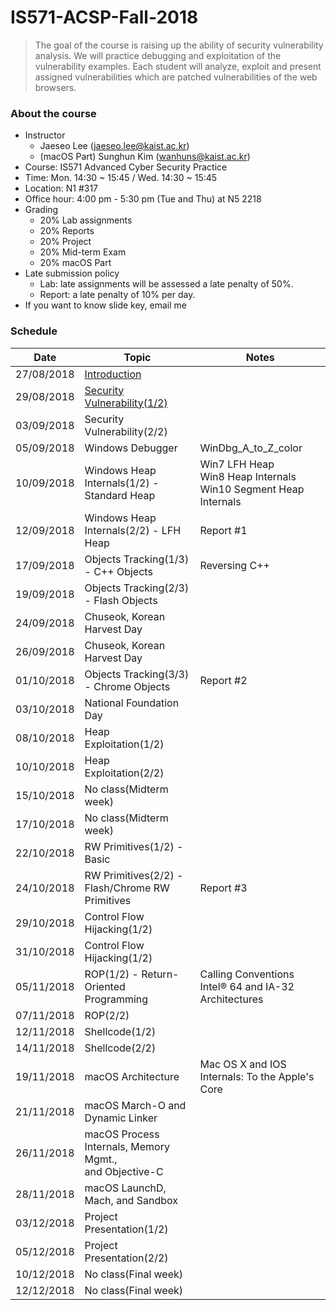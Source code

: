 # IS571-ACSP-Fall-2018 

> The goal of the course is raising up the ability of security vulnerability analysis. We will practice debugging and exploitation of the vulnerability examples. Each student will analyze, exploit and present assigned vulnerabilities which are patched vulnerabilities of the web browsers.

### About the course
* Instructor
	* Jaeseo Lee (jaeseo.lee@kaist.ac.kr)
	* (macOS Part) Sunghun Kim (wanhuns@kaist.ac.kr)
* Course: IS571 Advanced Cyber Security Practice
* Time: Mon. 14:30 ~ 15:45 / Wed. 14:30 ~ 15:45
* Location: N1 #317
* Office hour: 4:00 pm - 5:30 pm (Tue and Thu) at N5 2218
* Grading
	* 20% Lab assignments
	* 20% Reports
	* 20% Project
	* 20% Mid-term Exam
	* 20% macOS Part
* Late submission policy
	* Lab: late assignments will be assessed a late penalty of 50%.
	* Report: a late penalty of 10% per day.
* If you want to know slide key, email me

### Schedule
| Date       | Topic           | Notes 
|------------|-----------------|-------
| 27/08/2018 | <a href='https://github.com/jaeseolee/IS571-ACSP-Fall-2018/raw/master/lec01/01-Introduction.pdf'>Introduction</a>
| 29/08/2018 | <a href='https://github.com/jaeseolee/IS571-ACSP-Fall-2018/raw/master/lec02/02-Security Vulnerability.pdf'>Security Vulnerability(1/2)</a>
| 03/09/2018 | Security Vulnerability(2/2)
| 05/09/2018 | Windows Debugger | WinDbg_A_to_Z_color
| 10/09/2018 | Windows Heap Internals(1/2) - Standard Heap | Win7 LFH Heap<br>Win8 Heap Internals<br>Win10 Segment Heap Internals
| 12/09/2018 | Windows Heap Internals(2/2) - LFH Heap | Report #1
| 17/09/2018 | Objects Tracking(1/3) - C++ Objects | Reversing C++
| 19/09/2018 | Objects Tracking(2/3) - Flash Objects
| 24/09/2018 | Chuseok, Korean Harvest Day
| 26/09/2018 | Chuseok, Korean Harvest Day
| 01/10/2018 | Objects Tracking(3/3) - Chrome Objects | Report #2
| 03/10/2018 | National Foundation Day
| 08/10/2018 | Heap Exploitation(1/2)
| 10/10/2018 | Heap Exploitation(2/2)
| 15/10/2018 | No class(Midterm week)
| 17/10/2018 | No class(Midterm week)
| 22/10/2018 | RW Primitives(1/2) - Basic
| 24/10/2018 | RW Primitives(2/2) - Flash/Chrome RW Primitives | Report #3
| 29/10/2018 | Control Flow Hijacking(1/2)
| 31/10/2018 | Control Flow Hijacking(1/2)
| 05/11/2018 | ROP(1/2) - Return-Oriented Programming | Calling Conventions<br>Intel® 64 and IA-32 Architectures
| 07/11/2018 | ROP(2/2)
| 12/11/2018 | Shellcode(1/2)
| 14/11/2018 | Shellcode(2/2)
| 19/11/2018 | macOS Architecture | Mac OS X and IOS Internals: To the Apple's Core
| 21/11/2018 | macOS March-O and Dynamic Linker
| 26/11/2018 | macOS Process Internals, Memory Mgmt.,<br> and Objective-C
| 28/11/2018 | macOS LaunchD, Mach, and Sandbox
| 03/12/2018 | Project Presentation(1/2)
| 05/12/2018 | Project Presentation(2/2)
| 10/12/2018 | No class(Final week)
| 12/12/2018 | No class(Final week)
